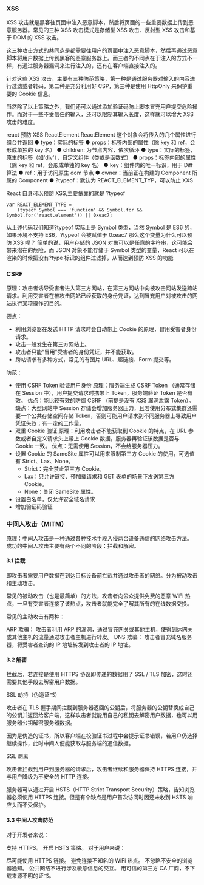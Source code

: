 ### XSS

XSS 攻击就是黑客往页面中注入恶意脚本，然后将页面的一些重要数据上传到恶意服务器。常见的三种 XSS 攻击模式是存储型 XSS 攻击、反射型 XSS 攻击和基于 DOM 的 XSS 攻击。

这三种攻击方式的共同点是都需要往用户的页面中注入恶意脚本，然后再通过恶意脚本将用户数据上传到黑客的恶意服务器上。而三者的不同点在于注入的方式不一样，有通过服务器漏洞来进行注入的，还有在客户端直接注入的。

针对这些 XSS 攻击，主要有三种防范策略，第一种是通过服务器对输入的内容进行过滤或者转码，第二种是充分利用好 CSP，第三种是使用 HttpOnly 来保护重要的 Cookie 信息。

当然除了以上策略之外，我们还可以通过添加验证码防止脚本冒充用户提交危险操作。而对于一些不受信任的输入，还可以限制其输入长度，这样就可以增大 XSS 攻击的难度。

react 预防 XSS
ReactElement
ReactElement 这个对象会将传入的几个属性进行组合并返回
● type：实际的标签
● props：标签内部的属性（除 key 和 ref，会形成单独的 key 名）
● children: 为节点内容，依次循环
● type：实际的标签，原生的标签（如'div'），自定义组件（类或是函数式）
● props：标签内部的属性（除 key 和 ref，会形成单独的 key 名）
● key：组件内的唯一标识，用于 Diff 算法
● ref：用于访问原生 dom 节点
● owner：当前正在构建的 Component 所属的 Component
● ?typeof：默认为 REACT_ELEMENT_TYP，可以防止 XXS

React 自身可以预防 XSS,主要依靠的就是 ?typeof

```
var REACT_ELEMENT_TYPE =
    (typeof Symbol === 'function' && Symbol.for && Symbol.for('react.element')) || 0xeac7;
```

从上述代码我们知道?typeof 实际上是 Symbol 类型，当然 Symbol 是 ES6 的，如果环境不支持 ES6，?typeof 会被赋值于 0xeac7
那么这个变量为什么可以预防 XSS 呢？
简单的说，用户存储的 JSON 对象可以是任意的字符串，这可能会带来潜在的危险，而 JSON 对象不能存储于 Symbol 类型的变量，React 可以在渲染的时候把没有?type 标识的组件过滤掉，从而达到预防 XSS 的功能

### CSRF

原理：攻击者诱导受害者进入第三方网站，在第三方网站中向被攻击网站发送跨站请求。利用受害者在被攻击网站已经获取的身份凭证，达到冒充用户对被攻击的网站执行某项操作的目的。

要点：

- 利用浏览器在发送 HTTP 请求时会自动带上 Cookie 的原理，冒用受害者身份请求。
- 攻击一般发生在第三方网站上。
- 攻击者只能“冒用”受害者的身份凭证，并不能获取。
- 跨站请求有多种方式，常见的有图片 URL、超链接、Form 提交等。

防范：

- 使用 CSRF Token 验证用户身份
  原理：服务端生成 CSRF Token （通常存储在 Session 中），用户提交请求时携带上 Token，服务端验证 Token 是否有效。
  优点：能比较有效的防御 CSRF （前提是没有 XSS 漏洞泄露 Token）。
  缺点：大型网站中 Session 存储会增加服务器压力，且若使用分布式集群还需要一个公共存储空间存储 Token，否则可能用户请求到不同服务器上导致用户凭证失效；有一定的工作量。
- 双重 Cookie 验证
  原理：利用攻击者不能获取到 Cookie 的特点，在 URL 参数或者自定义请求头上带上 Cookie 数据，服务器再验证该数据是否与 Cookie 一致。
  优点：无需使用 Session，不会给服务器压力。
- 设置 Cookie 的 SameSite 属性可以用来限制第三方 Cookie 的使用，可选值有 Strict、Lax、None。
  - Strict：完全禁止第三方 Cookie。
  - Lax：只允许链接、预加载请求和 GET 表单的场景下发送第三方 Cookie。
  - None：关闭 SameSite 属性。
- 设置白名单，仅允许安全域名请求
- 增加验证码验证

### 中间人攻击（MITM）

原理：中间人攻击是一种通过各种技术手段入侵两台设备通信的网络攻击方法。
成功的中间人攻击主要有两个不同的阶段：拦截和解密。

#### 3.1 拦截

即攻击者需要用户数据在到达目标设备前拦截并通过攻击者的网络。分为被动攻击和主动攻击。

常见的被动攻击（也是最简单）的方法，攻击者向公众提供免费的恶意 WiFi 热点，一旦有受害者连接了该热点，攻击者就能完全了解其所有的在线数据交换。

常见的主动攻击有两种：

ARP 欺骗： 攻击者利用 ARP 的漏洞，通过冒充网关或其他主机，使得到达网关或其他主机的流量通过攻击者主机进行转发。
DNS 欺骗： 攻击者冒充域名服务器，将受害者查询的 IP 地址转发到攻击者的 IP 地址。

#### 3.2 解密

拦截后，若连接是使用 HTTPS 协议即传递的数据用了 SSL / TLS 加密，这时还需要其他手段去解密用户数据。

SSL 劫持（伪造证书）

攻击者在 TLS 握手期间拦截到服务器返回的公钥后，将服务器的公钥替换成自己的公钥并返回给客户端，这样攻击者就能用自己的私钥去解密用户数据，也可以用服务器公钥解密服务器数据。

因为是伪造的证书，所以客户端在校验证书过程中会提示证书错误，若用户仍选择继续操作，此时中间人便能获取与服务端的通信数据。

SSL 剥离

攻击者拦截到用户到服务器的请求后，攻击者继续和服务器保持 HTTPS 连接，并与用户降级为不安全的 HTTP 连接。

服务器可以通过开启 HSTS（HTTP Strict Transport Security）策略，告知浏览器必须使用 HTTPS 连接。但是有个缺点是用户首次访问时因还未收到 HSTS 响应头而不受保护。

#### 3.3 中间人攻击防范

对于开发者来说：

支持 HTTPS。
开启 HSTS 策略。
对于用户来说：

尽可能使用 HTTPS 链接。
避免连接不知名的 WiFi 热点。
不忽略不安全的浏览器通知。
公共网络不进行涉及敏感信息的交互。
用可信的第三方 CA 厂商，不下载来源不明的证书。
